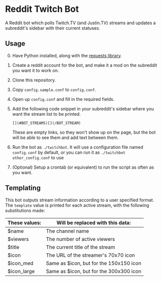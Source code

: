 Reddit Twitch Bot
=================

A Reddit bot which polls Twitch.TV (and Justin.TV) streams and updates
a subreddit's sidebar with their current statuses.

Usage
-----

 0. Have Python installed, along with the
    [requests library](http://docs.python-requests.org/en/latest/user/install/).
 1. Create a reddit account for the bot, and make it a mod on the
    subreddit you want it to work on.
 2. Clone this repository.
 3. Copy `config.sample.conf` to `config.conf`.
 4. Open up `config.conf` and fill in the required fields.
 5. Add the following code snippet in your subreddit's sidebar where
    you want the stream list to be printed.

        [](#BOT_STREAMS)[](/BOT_STREAM)

    These are empty links, so they won't show up on the page, but the
    bot will be able to see them and add text between them.
 6. Run the bot as `./twitchbot`. It will use a configuration file
    named `config.conf` by default, or you can run it as `./twitchbot
    other_config.conf` to use
 7. (Optional) Setup a crontab (or equivalent) to run the script
    as often as you want.

Templating
----------

This bot outputs stream information according to a user specified
format. The `template` value is printed for each active stream, with
the following substitutions made:

| These values: | Will be replaced with this data:             |
| ------------- | -------------------------------------------- |
| $name         | The channel name                             |
| $viewers      | The number of active viewers                 |
| $title        | The current title of the stream              |
| $icon         | The URL of the streamer's 70x70 icon         |
| $icon_med     | Same as $icon, but for the 150x150 icon      |
| $icon_large   | Same as $icon, but for the 300x300 icon      |

